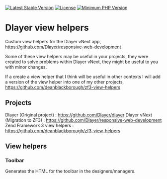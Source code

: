[![Latest Stable Version](https://img.shields.io/packagist/v/dlayer/view-helpers.svg?style=flat-square)](https://packagist.org/packages/dlayer/view-helpers)
[![License](https://img.shields.io/badge/license-MIT-blue.svg)](https://github.com/dlayer/dlayer-view-helpers/blob/master/LICENSE)
[![Minimum PHP Version](https://img.shields.io/badge/php-%3E%3D%207.1-8892BF.svg)](https://php.net/)

# Dlayer view helpers

Custom view helpers for the Dlayer vNext app, https://github.com/Dlayer/responsive-web-development

Some of these view helpers may be useful in your projects, they were created to solve 
problems within Dlayer vNext, they might be useful to you with minor changes. 

If a create a view helper that I think will be useful in other contexts I will add a version of 
the view helper into one of my other projects, https://github.com/deanblackborough/zf3-view-helpers

## Projects 

Dlayer (Original project) : https://github.com/Dlayer/dlayer
Dlayer vNext (Migration to ZF3) : https://github.com/Dlayer/responsive-web-development
Zend Framework 3 view helpers : https://github.com/deanblackborough/zf3-view-helpers

## View helpers

### Toolbar

Generates the HTML for the toolbar in the designers/managers.  
